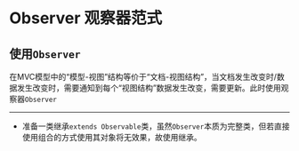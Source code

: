 # Observer 观察器范式
## 使用`Observer`
在MVC模型中的“模型-视图”结构等价于“文档-视图结构”，当文档发生改变时/数据发生改变时，需要通知到每个“视图结构”数据发生改变，需要更新。此时使用观察器`Observer`
****
- 准备一类继承`extends Observable`类，虽然`Observer`本质为完整类，但若直接使用组合的方式使用其对象将无效果，故使用继承。